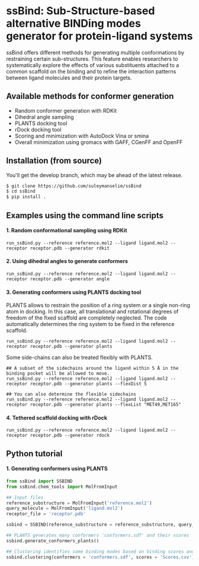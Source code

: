 # ssBind: Sub-Structure-based alternative BINDing modes generator for protein-ligand systems


ssBind offers different methods for generating multiple conformations by restraining certain sub-structures. This feature enables researchers to systematically explore the effects of various substituents attached to a common scaffold on the binding and to refine the interaction patterns between ligand molecules and their protein targets.

## Available methods for conformer generation

* Random conformer generation with RDKit 
* Dihedral angle sampling
* PLANTS docking tool
* rDock docking tool
* Scoring and minimization with AutoDock Vina or smina
* Overall minimization using gromacs with GAFF, CGenFF and OpenFF

## Installation (from source)
You'll get the develop branch, which may be ahead of the latest release.
```bash
$ git clone https://github.com/suleymanselim/ssBind
$ cd ssBind
$ pip install .
```

## Examples using the command line scripts

#### 1. Random conformational sampling using RDKit
```console
run_ssBind.py --reference reference.mol2 --ligand ligand.mol2 --receptor receptor.pdb --generator rdkit 
```
#### 2. Using dihedral angles to generate conformers
```console
run_ssBind.py --reference reference.mol2 --ligand ligand.mol2 --receptor receptor.pdb --generator angle 
```
#### 3. Generating conformers using PLANTS docking tool
PLANTS allows to restrain the position of a ring system or a single non-ring atom in docking. In this case, all translational and rotational degrees of freedom of the fixed scaffold are completely neglected. The code automatically determines the ring system to be fixed in the reference scaffold.

```console
run_ssBind.py --reference reference.mol2 --ligand ligand.mol2 --receptor receptor.pdb --generator plants 

```
Some side-chains can also be treated flexibly with PLANTS.
```console
## A subset of the sidechains around the ligand within 5 Å in the binding pocket will be allowed to move.
run_ssBind.py --reference reference.mol2 --ligand ligand.mol2 --receptor receptor.pdb --generator plants --flexDist 5

## You can also determine the flexible sidechains
run_ssBind.py --reference reference.mol2 --ligand ligand.mol2 --receptor receptor.pdb --generator plants --flexList "MET49,MET165"

```
#### 4. Tethered scaffold docking with rDock
```console
run_ssBind.py --reference reference.mol2 --ligand ligand.mol2 --receptor receptor.pdb --generator rdock 
```
## Python tutorial

#### 1. Generating conformers using PLANTS

```python
from ssBind import SSBIND
from ssBind.chem_tools import MolFromInput

## Input files
reference_substructure = MolFromInput('reference.mol2')
query_molecule = MolFromInput('ligand.mol2')
receptor_file = 'receptor.pdb'

ssbind = SSBIND(reference_substructure = reference_substructure, query_molecule =query_molecule, receptor_file = receptor_file)

## PLANTS generates many conformers 'conformers.sdf' and their scores 'Scores.csv'
ssbind.generate_conformers_plants()

## Clustering identifies some binding modes based on binding scores and PCA.
ssbind.clustering(conformers = 'conformers.sdf', scores = 'Scores.csv')
```


